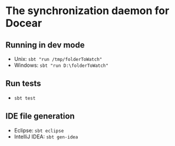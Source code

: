 # The synchronization daemon for Docear

## Running in dev mode
* Unix: `sbt "run /tmp/folderToWatch"`
* Windows: `sbt "run D:\folderToWatch"`

## Run tests
* `sbt test`

## IDE file generation
* Eclipse: `sbt eclipse`
* IntelliJ IDEA: `sbt gen-idea`
